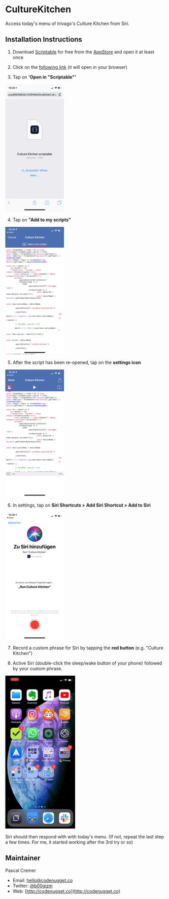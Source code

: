 # CultureKitchen

Access today's menu of trivago's Culture Kitchen from Siri.

## Installation Instructions

1. Download [Scriptable](https://itunes.apple.com/de/app/scriptable/id1405459188?mt=8) for free from the [AppStore](https://itunes.apple.com/de/app/scriptable/id1405459188?mt=8) and open it at least once

2. Click on the [following link](https://uc1f1ce8b640809b107bcf41e89d.dl.dropboxusercontent.com/cd/0/get/AgRCVl1Pzn9S8-wW55r3HTarbp3p6l8gqP7bVJsabXPBqSDEazAiwKUZI81PhOA6Vq9ZJ7wXNDjr6ToDcqEdD1uvgV2WfLXkRnFQHXMHW-si9Q/file?dl=1) (it will open in your browser)

3. Tap on **'Open in "Scriptable"'**

![siri-culture-kitchen-step01](https://raw.githubusercontent.com/b00giZm/scriptable-scripts/master/culture-kitchen/siri-culture-kitchen-step01.png)

4. Tap on **"Add to my scripts"**

![siri-culture-kitchen-step02](https://raw.githubusercontent.com/b00giZm/scriptable-scripts/master/culture-kitchen/siri-culture-kitchen-step02.png)

5. After the script has been re-opened, tap on the **settings icon**

![siri-culture-kitchen-step03](https://raw.githubusercontent.com/b00giZm/scriptable-scripts/master/culture-kitchen/siri-culture-kitchen-step03.png)

6. In settings, tap on **Siri Shortcuts > Add Siri Shortcut > Add to Siri**

![siri-culture-kitchen-step04](https://raw.githubusercontent.com/b00giZm/scriptable-scripts/master/culture-kitchen/siri-culture-kitchen-step04.png)

7. Record a custom phrase for Siri by tapping the **red button** (e.g. "Culture Kitchen")

8. Active Siri (double-click the sleep/wake button of your phone) followed by 	your custom phrase.

![siri-culture-kitchen.gif](https://raw.githubusercontent.com/b00giZm/scriptable-scripts/master/culture-kitchen/siri-culture-kitchen.gif)

Siri should then respond with with today's menu. (If not, repeat the last step a few times. For me, it started working after the 3rd try or so)

## Maintainer

Pascal Cremer

* Email: <hello@codenugget.co>
* Twitter: [@b00gizm](https://twitter.com/b00gizm)
* Web: [http://codenugget.co](http://codenugget.co)